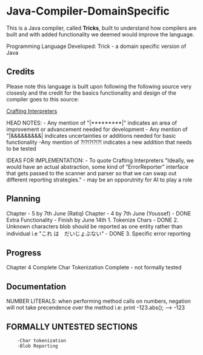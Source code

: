 # Java-Compiler-DomainSpecific

This is a Java compiler, called **Tricks**, built to understand how compilers are built and with added functionality we deemed would improve the language.

Programming Language Developed: Trick - a domain specific version of Java

## Credits

Please note this language is built upon following the following source very closesly and the credit for the basics functionality and design of the compiler goes to this source:

[Crafting Interpreters](https://craftinginterpreters.com/)

HEAD NOTES:
        - Any mention of "|*********|" indicates an area of improvement or advancement  needed for development
        - Any mention of "|&&&&&&&&&| indicates uncertainties or additions needed for basic functionality
        -Any mention of ?!?!?!?!?! indicates a new addition that needs to be tested

IDEAS FOR IMPLEMENTATION:
        - To quote Crafting Interpreters "Ideally, we would have an actual abstraction, some kind of “ErrorReporter” interface that gets passed to the scanner and parser so that we can swap out different reporting strategies." - may be an opporutnity for AI to play a role


## Planning


Chapter - 5 by 7th June (Ratiq)
Chapter - 4 by 7th June (Youssef) - DONE
        Extra Functionality - Finish by June 14th
                1. Tokenize Chars - DONE
                2. Unknown characters blob should be reported as one entity rather than individual i.e "これ は　だいじょぶない" - DONE
                3. Specific error reporting


## Progress

Chapter 4 Complete
        Char Tokenization Complete - not formally tested


## Documentation

NUMBER LITERALS:
        when performing method calls on numbers, negation will not take precendence over the method
                i.e: print -123.abs(); --> -123

## FORMALLY UNTESTED SECTIONS

        -Char tokenization
        -Blob Reporting